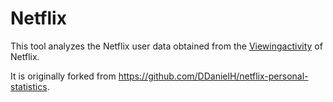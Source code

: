 # Netflix

This tool analyzes the Netflix user data obtained from the [Viewingactivity](https://www.netflix.com/viewingactivity) of Netflix.

It is originally forked from https://github.com/DDanielH/netflix-personal-statistics.
